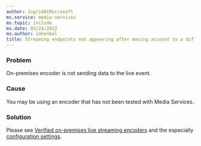 ```yaml
---
author: IngridAtMicrosoft
ms.service: media-services
ms.topic: include
ms.date: 03/24/2022
ms.author: inhenkel
title: Streaming endpoints not appearing after moving account to a different subscription.
---
```


<!-- 2111190060000436 -->

### Problem

On-premises encoder is not sending data to the live event.

### Cause

You may be using an encoder that has not been tested with Media Services.

### Solution

Please see [Verified on-premises live streaming encoders](encode-recommended-on-premises-live-encoders.md) and the especially [configuration settings](encode-recommended-on-premises-live-encoders.md#configuring-on-premises-live-encoder-settings).
